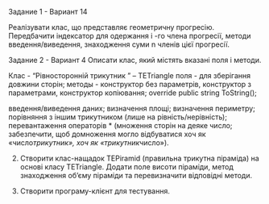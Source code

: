 Задание 1 - Вариант 14

Реалізувати клас, що представляє геометричну прогресію. Передбачити індексатор
для одержання i -го члена прогресії, методи введення/виведення, знаходження
суми n членів цієї прогресії.

Задание 2 - Вариант 4
Описати клас, який містять вказані поля і методи.

Клас - “Рівносторонній трикутник ” – TETriangle
поля - для зберігання довжини сторін;
методы - конструктор без параметрів, конструктор з параметрами, конструктор копіювання;
override public string ToString();

введення/виведення даних;
визначення площі;
визначення периметру;
порівняння з іншим трикутником (лише на рівність/нерівність);
перевантаження операторів * (множення сторін на деяке число; забезпечити, щоб
домноження могло відбуватися хоч як «число*трикутник», хоч як «трикутник*число»).

2. Створити клас-нащадок TEPiramid (правильна трикутна піраміда) на основі класу
TETriangle. Додати поле висоти піраміди, метод знаходження об’єму піраміди та
перевизначити відповідні методи.

3. Створити програму-клієнт для тестування.
